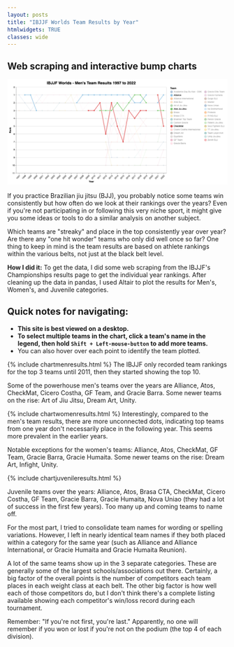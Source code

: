 ```yaml
---
layout: posts
title: "IBJJF Worlds Team Results by Year"
htmlwidgets: TRUE
classes: wide
---
```

## Web scraping and interactive bump charts

![Screenshot of Men's team results](/assets/images/IBJJF_Mens_Results.jpg)

If you practice Brazilian jiu jitsu (BJJ), you probably notice some teams win consistently but how often do we look at their rankings over the years? Even if you're not participating in or following this very niche sport, it might give you some ideas or tools to do a similar analysis on another subject.

Which teams are "streaky" and place in the top consistently year over year? Are there any "one hit wonder" teams who only did well once so far? One thing to keep in mind is the team results are based on athlete rankings within the various belts, not just at the black belt level.

**How I did it:** To get the data, I did some web scraping from the IBJJF's Championships results page to get the individual year rankings. After cleaning up the data in pandas, I used Altair to plot the results for Men's, Women's, and Juvenile categories.

## Quick notes for navigating:
- **This site is best viewed on a desktop.**
- **To select multiple teams in the chart, click a team's name in the legend, then hold `Shift + Left-mouse-button` to add more teams.**
- You can also hover over each point to identify the team plotted.


{% include chartmenresults.html %}
The IBJJF only recorded team rankings for the top 3 teams until 2011, then they started showing the top 10.

Some of the powerhouse men's teams over the years are Alliance, Atos, CheckMat, Cicero Costha, GF Team, and Gracie Barra. Some newer teams on the rise: Art of Jiu Jitsu, Dream Art, Unity.

{% include chartwomenresults.html %}
Interestingly, compared to the men's team results, there are more unconnected dots, indicating top teams from one year don't necessarily place in the following year. This seems more prevalent in the earlier years.

Notable exceptions for the women's teams: Alliance, Atos, CheckMat, GF Team, Gracie Barra, Gracie Humaita. Some newer teams on the rise: Dream Art, Infight, Unity.

{% include chartjuvenileresults.html %}

Juvenile teams over the years: Alliance, Atos, Brasa CTA, CheckMat, Cicero Costha, GF Team, Gracie Barra, Gracie Humaita, Nova Uniao (they had a lot of success in the first few years). Too many up and coming teams to name off.

For the most part, I tried to consolidate team names for wording or spelling variations. However, I left in nearly identical team names if they both placed within a category for the same year (such as Alliance and Alliance International, or Gracie Humaita and Gracie Humaita Reunion).

 A lot of the same teams show up in the 3 separate categories. These are generally some of the largest schools/associations out there. Certainly, a big factor of the overall points is the number of competitors each team places in each weight class at each belt. The other big factor is how well each of those competitors do, but I don't think there's a complete listing available showing each competitor's win/loss record during each tournament.
 
 Remember: "If you're not first, you're last." Apparently, no one will remember if you won or lost if you're not on the podium (the top 4 of each division).